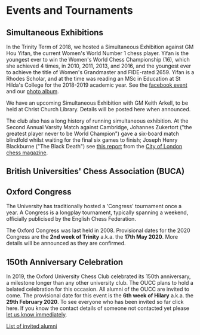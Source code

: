 # Events and Tournaments

## Simultaneous Exhibitions

In the Trinity Term of 2018, we hosted a Simultaneous Exhibition against GM Hou Yifan, the current Women's World Number 1 chess player. Yifan is the youngest ever to win the Women's World Chess Championship (16), which she achieved 4 times, in 2010, 2011, 2013, and 2016, and the youngest ever to achieve the title of Women's Grandmaster and FIDE-rated 2659. Yifan is a Rhodes Scholar, and at the time was reading an MSc in Education at St Hilda's College for the 2018-2019 academic year.
See the [facebook event](https://www.facebook.com/events/435601167278650/) and our [photo album](https://www.facebook.com/pg/oxfordunichess/photos/?tab=album&album_id=2524956031059020).

We have an upcoming Simultaneous Exhibition with GM Keith Arkell, to be held at Christ Church Library. Details will be posted here when announced.

The club also has a long history of running simultaneous exhibition. At the Second Annual Varsity Match against Cambridge, Johannes Zukertort ("the greatest player never to be World Champion") gave a six-board match blindfold whilst waiting for the final six games to finish; Joseph Henry Blackburne ("The Black Death") see [this report](../files/Second_Annual_Varsity.pdf) from the [City of London chess magazine](../files/The_City_of_London_chess_magaziney.pdf).

## British Universities' Chess Association (BUCA)

<Profile name='2020 Championship' links="22nd-23rd January 2020\nHoliday Inn Birmingham Airport,https://goo.gl/maps/1DAtohCqkK1FnPJQ9" description="BUCA is a central organisation that hosts a tournament every year inviting all universities across the country to attend. The Oxford University Chess Club's president will selected a team to attend. The team travels overnight to stay in a hotel and play longplay matches.\nThe deadline for entry, after which a late fee applies, is 31st January 2020." thumbnail='https://www.bucachess.org.uk/image/logo.png'>

## Oxford Congress

The University has traditionally hosted a 'Congress' tournament once a year. A Congress is a longplay tournament, typically spanning a weekend, officially publicised by the English Chess Federation.

The Oxford Congress was last held in 2008. Provisional dates for the 2020 Congress are the **2nd week of Trinity** a.k.a. the **17th May 2020**. More details will be announced as they are confirmed.

## 150th Anniversary Celebration

In 2019, the Oxford University Chess Club celebrated its 150th anniversary, a milestone longer than any other university club. The OUCC plans to hold a belated celebration for this occasion. All alumni of the OUCC are invited to come. The provisional date for this event is the **6th week of Hilary** a.k.a. the **29th February 2020**.
To see everyone who has been invited so far click here. If you know the contact details of someone not contacted yet please [let us know immediately](/contact).

[List of invited alumni](/assets/resources/ouccvarsityplayers.pdf)